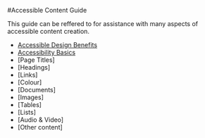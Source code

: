 #Accessible Content Guide

This guide can be reffered to for assistance with many aspects of accessible content creation. 

 * [Accessible Design Benefits](Whyaccessibility.md)
 * [Accessibility Basics](AccessibilityBasics.md)
 * [Page Titles]
 * [Headings]
 * [Links]
 * [Colour]
 * [Documents]
 * [Images]
 * [Tables]
 * [Lists]
 * [Audio & Video]
 * [Other content]
